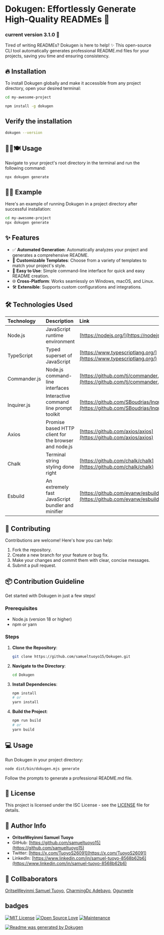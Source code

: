 # Dokugen: Effortlessly Generate High-Quality READMEs 🚀
### current version 3.1.0 🤗

Tired of writing READMEs? Dokugen is here to help! ✨ This open-source CLI tool automatically generates professional README.md files for your projects, saving you time and ensuring consistency.

## 🔥 Installation

To install Dokugen globally and make it accessible from any project directory, open your desired terminal:

```bash
cd my-awesome-project
```

```bash
npm install -g dokugen
```

## Verify the installation

```bash
dokugen --version
```

## 👨‍🍳🍽️ Usage

Navigate to your project's root directory in the terminal and run the following command:

```bash
npx dokugen generate
```

## 🚀🚀 Example

Here's an example of running Dokugen in a project directory after successful installation:

```bash
cd my-awesome-project
npx dokugen generate
```

## ✨ Features

-   ✅ **Automated Generation**: Automatically analyzes your project and generates a comprehensive README.
-   🎨 **Customizable Templates**: Choose from a variety of templates to match your project's style.
-   🚀 **Easy to Use**: Simple command-line interface for quick and easy README creation.
-   🌐 **Cross-Platform**: Works seamlessly on Windows, macOS, and Linux.
-   🛠️ **Extensible**: Supports custom configurations and integrations.

## 🛠️ Technologies Used

| Technology  | Description                                        | Link                                                           |
| :---------- | :------------------------------------------------- | :------------------------------------------------------------- |
| Node.js     | JavaScript runtime environment                     | [https://nodejs.org/](https://nodejs.org/)                     |
| TypeScript  | Typed superset of JavaScript                       | [https://www.typescriptlang.org/](https://www.typescriptlang.org/) |
| Commander.js | Node.js command-line interfaces                   | [https://github.com/tj/commander.js](https://github.com/tj/commander.js) |
| Inquirer.js | Interactive command line prompt toolkit           | [https://github.com/SBoudrias/Inquirer.js](https://github.com/SBoudrias/Inquirer.js) |
| Axios | Promise based HTTP client for the browser and node.js | [https://github.com/axios/axios](https://github.com/axios/axios) |
| Chalk | Terminal string styling done right | [https://github.com/chalk/chalk](https://github.com/chalk/chalk) |
| Esbuild | An extremely fast JavaScript bundler and minifier | [https://github.com/evanw/esbuild](https://github.com/evanw/esbuild) |

## 🤝 Contributing

Contributions are welcome! Here's how you can help:

1.  Fork the repository.
2.  Create a new branch for your feature or bug fix.
3.  Make your changes and commit them with clear, concise messages.
4.  Submit a pull request.

## 📦 Contribution Guideline 

Get started with Dokugen in just a few steps!

### Prerequisites

-   Node.js (version 18 or higher)
-   npm or yarn

### Steps

1.  **Clone the Repository**:

    ```bash
    git clone https://github.com/samueltuoyo15/Dokugen.git
    ```

2.  **Navigate to the Directory**:

    ```bash
    cd Dokugen
    ```

3.  **Install Dependencies**:

    ```bash
    npm install
    # or
    yarn install
    ```

4.  **Build the Project**:

    ```bash
    npm run build
    # or
    yarn build
    ```

## 💻 Usage

Run Dokugen in your project directory:

```bash
node dist/bin/dokugen.mjs generate 
```

Follow the prompts to generate a professional README.md file.

## 📜 License

This project is licensed under the ISC License - see the [LICENSE](LICENSE) file for details.

## 🧑 Author Info

-   **OritseWeyinmi Samuel Tuoyo**
-   GitHub: [https://github.com/samueltuoyo15](https://github.com/samueltuoyo15)
-   Twitter: [https://x.com/TuoyoS26091](https://x.com/TuoyoS26091)
-   LinkedIn: [https://www.linkedin.com/in/samuel-tuoyo-8568b62b6](https://www.linkedin.com/in/samuel-tuoyo-8568b62b6)

## 🤩 Collbaborators 
[OritseWeyinmi Samuel Tuoyo](https://github.com/samueltuoyo15), [CharmingDc Adebayo](https://github.com/Charmingdc), [Ogunwele](https://github.com/ogunlewe)

##  badges

[![MIT License](https://img.shields.io/badge/License-MIT-green.svg)](https://choosealicense.com/licenses/mit/)
[![Open Source Love](https://badges.frapsoft.com/os/v1/open-source.svg?v=103)](https://opensource.org/)
[![Maintenance](https://img.shields.io/badge/Maintained%3F-yes-green.svg)](https://GitHub.com/Naereen/StrapDown.js/graphs/commit-activity)

[![Readme was generated by Dokugen](https://img.shields.io/badge/Built%20with-Dokugen-brightgreen)](https://github.com/samueltuoyo15/Dokugen)
